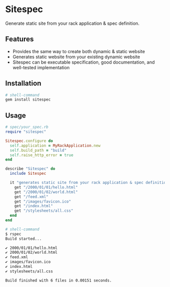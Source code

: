 # Sitespec
Generate static site from your rack application & spec definition.

## Features
* Provides the same way to create both dynamic & static website
* Generates static website from your existing dynamic website
* Sitespec can be executable specification, good documentation, and well-tested implementation

## Installation
```sh
# shell-command
gem install sitespec
```

## Usage
```ruby
# spec/your_spec.rb
require "sitespec"

Sitespec.configure do
  self.application = MyRackApplication.new
  self.build_path = "build"
  self.raise_http_error = true
end

describe "Sitespec" do
  include Sitespec

  it "generates static site from your rack application & spec definition" do
    get "/2000/01/01/hello.html"
    get "/2000/01/02/world.html"
    get "/feed.xml"
    get "/images/favicon.ico"
    get "/index.html"
    get "/stylesheets/all.css"
  end
end
```

```sh
# shell-command
$ rspec
Build started...

✔ 2000/01/01/hello.html
✔ 2000/01/02/world.html
✔ feed.xml
✔ images/favicon.ico
✔ index.html
✔ stylesheets/all.css

Build finished with 6 files in 0.00151 seconds.
```
